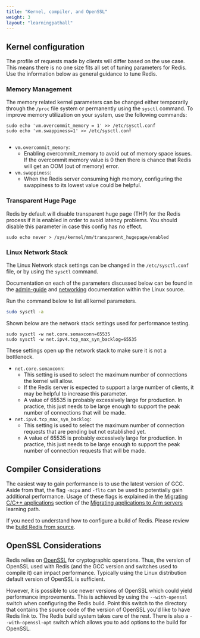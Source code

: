 ```yaml
---
title: "Kernel, compiler, and OpenSSL"
weight: 3
layout: "learningpathall"
---
```


##  Kernel configuration

The profile of requests made by clients will differ based on the use case. This means there is no one size fits all set of tuning parameters for Redis. Use the information below as general guidance to tune Redis.

### Memory Management

The memory related kernel parameters can be changed either temporarily through the `/proc` file system or permanently using the `sysctl` command.
To improve memory utilization on your system, use the following commands:



```
sudo echo 'vm.overcommit_memory = 1' >> /etc/sysctl.conf 
sudo echo 'vm.swappiness=1' >> /etc/sysctl.conf 


```
* `vm.overcommit_memory`:
  * Enabling overcommit_memory to avoid out of memory space issues. If the overcommit memory value is 0 then there is chance that Redis will get an OOM (out of memory) error.  
* `vm.swappiness`:
  * When the Redis server consuming high memory, configuring the swappiness to its lowest value could be helpful. 

### Transparent Huge Page

Redis by default will disable transparent huge page (THP) for the Redis process if it is enabled in order to avoid latency problems. You should disable this parameter in case this config has no effect.
  
```
sudo echo never > /sys/kernel/mm/transparent_hugepage/enabled  
```

### Linux Network Stack

The Linux Network stack settings can be changed in the `/etc/sysctl.conf` file, or by using the `sysctl` command.

Documentation on each of the parameters discussed below can be found in the [admin-guide](https://github.com/torvalds/linux/blob/master/Documentation/admin-guide/sysctl/net.rst) and [networking](https://github.com/torvalds/linux/blob/master/Documentation/networking/ip-sysctl.rst) documentation within the Linux source.

Run the command below to list all kernel parameters.

```bash
sudo sysctl -a
```

Shown below are the network stack settings used for performance testing.

```
sudo sysctl -w net.core.somaxconn=65535
sudo sysctl -w net.ipv4.tcp_max_syn_backlog=65535

```

These settings open up the network stack to make sure it is not a bottleneck.

* `net.core.somaxconn`:
  * This setting is used to select the maximum number of connections the kernel will allow.
  * If the Redis server is expected to support a large number of clients, it may be helpful to increase this parameter.
  * A value of 65535 is probably excessively large for production. In practice, this just needs to be large enough to support the peak number of connections that will be made.
* `net.ipv4.tcp_max_syn_backlog`:
  * This setting is used to select the maximum number of connection requests that are pending but not established yet.
  * A value of 65535 is probably excessively large for production. In practice, this just needs to be large enough to support the peak number of connection requests that will be made.


##  Compiler Considerations

The easiest way to gain performance is to use the latest version of GCC. Aside from that, the flag `-mcpu` and `-flto` can be used to potentially gain additional performance. Usage of these flags is explained in the [Migrating C/C++ applications](/learning-paths/servers-and-cloud-computing/migration/c-c++) section of the [Migrating applications to Arm servers](/learning-paths/servers-and-cloud-computing/migration/) learning path.

If you need to understand how to configure a build of Redis. Please review the [build Redis from source](https://redis.io/docs/getting-started/installation/install-redis-from-source/).

##  OpenSSL Considerations

Redis relies on [OpenSSL](https://www.openssl.org/) for cryptographic operations. Thus, the version of OpenSSL used with Redis (and the GCC version and switches used to compile it) can impact performance. Typically using the Linux distribution default version of OpenSSL is sufficient.

However, it is possible to use newer versions of OpenSSL which could yield performance improvements. This is achieved by using the `--with-openssl` switch when configuring the Redis build. Point this switch to the directory that contains the source code of the version of OpenSSL you'd like to have Redis link to. The Redis build system takes care of the rest. There is also a `--with-openssl-opt` switch which allows you to add options to the build for OpenSSL.

